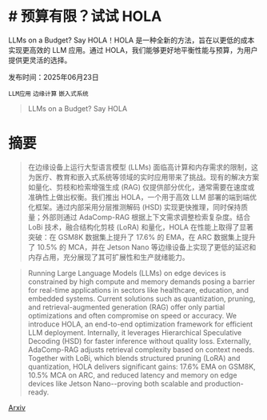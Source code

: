 # # 预算有限？试试 HOLA
LLMs on a Budget? Say HOLA！HOLA 是一种全新的方法，旨在以更低的成本实现更高效的 LLM 应用。通过 HOLA，我们能够更好地平衡性能与预算，为用户提供更灵活的选择。

发布时间：2025年06月23日

`LLM应用` `边缘计算` `嵌入式系统`

> LLMs on a Budget? Say HOLA

# 摘要

> 在边缘设备上运行大型语言模型 (LLMs) 面临高计算和内存需求的限制，这为医疗、教育和嵌入式系统等领域的实时应用带来了挑战。现有的解决方案如量化、剪枝和检索增强生成 (RAG) 仅提供部分优化，通常需要在速度或准确性上做出权衡。我们推出 HOLA，一个用于高效 LLM 部署的端到端优化框架。通过内部采用分层推测解码 (HSD) 实现更快推理，同时保持质量；外部则通过 AdaComp-RAG 根据上下文需求调整检索复杂度。结合 LoBi 技术，融合结构化剪枝 (LoRA) 和量化，HOLA 在性能上取得了显著突破：在 GSM8K 数据集上提升了 17.6% 的 EMA，在 ARC 数据集上提升了 10.5% 的 MCA，并在 Jetson Nano 等边缘设备上实现了更低的延迟和内存占用，充分展现了其可扩展性和生产就绪能力。

> Running Large Language Models (LLMs) on edge devices is constrained by high compute and memory demands posing a barrier for real-time applications in sectors like healthcare, education, and embedded systems. Current solutions such as quantization, pruning, and retrieval-augmented generation (RAG) offer only partial optimizations and often compromise on speed or accuracy. We introduce HOLA, an end-to-end optimization framework for efficient LLM deployment. Internally, it leverages Hierarchical Speculative Decoding (HSD) for faster inference without quality loss. Externally, AdaComp-RAG adjusts retrieval complexity based on context needs. Together with LoBi, which blends structured pruning (LoRA) and quantization, HOLA delivers significant gains: 17.6% EMA on GSM8K, 10.5% MCA on ARC, and reduced latency and memory on edge devices like Jetson Nano--proving both scalable and production-ready.

[Arxiv](https://arxiv.org/abs/2506.18952)